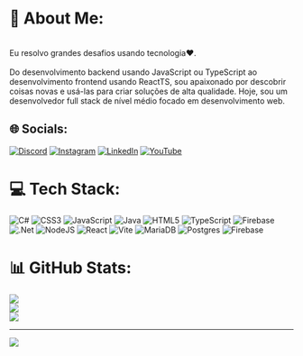 # 💫 About Me:
<br>Eu resolvo grandes desafios usando tecnologia❤️.<br><br>Do desenvolvimento backend usando JavaScript ou TypeScript ao desenvolvimento frontend usando ReactTS, sou apaixonado por descobrir coisas novas e usá-las para criar soluções de alta qualidade. Hoje, sou um desenvolvedor full stack de nível médio focado em desenvolvimento web.


## 🌐 Socials:
[![Discord](https://img.shields.io/badge/Discord-%237289DA.svg?logo=discord&logoColor=white)](https://discord.gg/https://discord.gg/9pTVezaVcb) [![Instagram](https://img.shields.io/badge/Instagram-%23E4405F.svg?logo=Instagram&logoColor=white)](https://instagram.com/https://www.instagram.com/verexzada7/) [![LinkedIn](https://img.shields.io/badge/LinkedIn-%230077B5.svg?logo=linkedin&logoColor=white)](https://linkedin.com/in/embreve) [![YouTube](https://img.shields.io/badge/YouTube-%23FF0000.svg?logo=YouTube&logoColor=white)](https://youtube.com/@https://www.youtube.com/channel/UCLoB7rjHMlgKfArdLDIFG0w) 

# 💻 Tech Stack:
![C#](https://img.shields.io/badge/c%23-%23239120.svg?style=for-the-badge&logo=c-sharp&logoColor=white) ![CSS3](https://img.shields.io/badge/css3-%231572B6.svg?style=for-the-badge&logo=css3&logoColor=white) ![JavaScript](https://img.shields.io/badge/javascript-%23323330.svg?style=for-the-badge&logo=javascript&logoColor=%23F7DF1E) ![Java](https://img.shields.io/badge/java-%23ED8B00.svg?style=for-the-badge&logo=openjdk&logoColor=white) ![HTML5](https://img.shields.io/badge/html5-%23E34F26.svg?style=for-the-badge&logo=html5&logoColor=white) ![TypeScript](https://img.shields.io/badge/typescript-%23007ACC.svg?style=for-the-badge&logo=typescript&logoColor=white) ![Firebase](https://img.shields.io/badge/firebase-%23039BE5.svg?style=for-the-badge&logo=firebase) ![.Net](https://img.shields.io/badge/.NET-5C2D91?style=for-the-badge&logo=.net&logoColor=white) ![NodeJS](https://img.shields.io/badge/node.js-6DA55F?style=for-the-badge&logo=node.js&logoColor=white) ![React](https://img.shields.io/badge/react-%2320232a.svg?style=for-the-badge&logo=react&logoColor=%2361DAFB) ![Vite](https://img.shields.io/badge/vite-%23646CFF.svg?style=for-the-badge&logo=vite&logoColor=white) ![MariaDB](https://img.shields.io/badge/MariaDB-003545?style=for-the-badge&logo=mariadb&logoColor=white) ![Postgres](https://img.shields.io/badge/postgres-%23316192.svg?style=for-the-badge&logo=postgresql&logoColor=white) ![Firebase](https://img.shields.io/badge/Firebase-039BE5?style=for-the-badge&logo=Firebase&logoColor=white)
# 📊 GitHub Stats:
![](https://github-readme-stats.vercel.app/api?username=Verex7Dev&theme=dracula&hide_border=true&include_all_commits=false&count_private=false)<br/>
![](https://github-readme-streak-stats.herokuapp.com/?user=Verex7Dev&theme=dracula&hide_border=true)<br/>
![](https://github-readme-stats.vercel.app/api/top-langs/?username=Verex7Dev&theme=dracula&hide_border=true&include_all_commits=false&count_private=false&layout=compact)

---
[![](https://visitcount.itsvg.in/api?id=Verex7Dev&icon=2&color=6)](https://visitcount.itsvg.in)

<!-- Proudly created with GPRM ( https://gprm.itsvg.in ) -->
